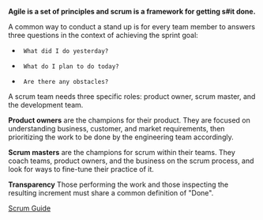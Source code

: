**Agile is a set of principles and scrum is a framework for getting s#it done.**

A common way to conduct a stand up is for every team member to answers three questions in the context of achieving the sprint goal:

*      What did I do yesterday?
*      What do I plan to do today?
*      Are there any obstacles?

A scrum team needs three specific roles: product owner, scrum master, and the development team. 

**Product owners** are the champions for their product. They are focused on understanding business, customer, and market requirements, then prioritizing the work to be done by the engineering team accordingly. 

**Scrum masters** are the champions for scrum within their teams. They coach teams, product owners, and the business on the scrum process, and look for ways to fine-tune their practice of it.

**Transparency** Those performing the work and those inspecting the resulting increment must share a common definition of "Done".

[Scrum Guide](https://www.scrumguides.org/scrum-guide.html)
